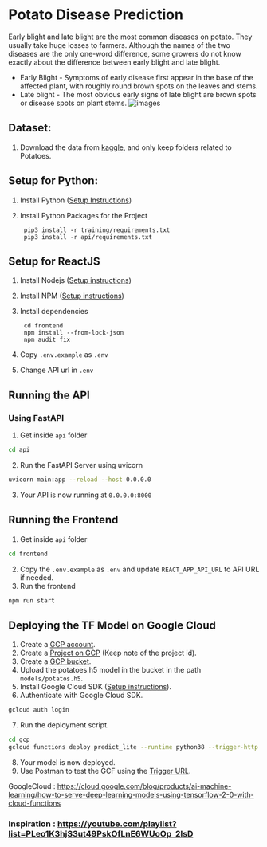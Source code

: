 # Potato Disease Prediction

Early blight and late blight are the most common diseases on potato. They usually take huge losses to farmers. Although the names of the two diseases are the only one-word difference, some growers do not know exactly about the difference between early blight and late blight.

* Early Blight - Symptoms of early disease first appear in the base of the affected plant, with roughly round brown spots on the leaves and stems.
* Late blight  - The most obvious early signs of late blight are brown spots or disease spots on plant stems.
![images](https://user-images.githubusercontent.com/42634704/136694359-5722e1c6-31d2-4d44-b335-4434e4a37a8e.JPG)
 
## Dataset:
1. Download the data from [kaggle](https://www.kaggle.com/arjuntejaswi/plant-village), and only keep folders related to Potatoes.

## Setup for Python:
1. Install Python ([Setup Instructions](https://wiki.python.org/moin/BeginnersGuide)) 
2. Install Python Packages for the Project

        pip3 install -r training/requirements.txt
        pip3 install -r api/requirements.txt
        
## Setup for ReactJS
1. Install Nodejs ([Setup instructions](https://nodejs.org/en/download/package-manager/))
2. Install NPM ([Setup instructions](https://nodejs.org/en/download/package-manager/))
3. Install dependencies

        cd frontend
        npm install --from-lock-json
        npm audit fix
4. Copy  `.env.example` as `.env` 
5. Change API url in `.env`
      
      
 ## Running the API

### Using FastAPI

1. Get inside `api` folder

```bash
cd api
```

2. Run the FastAPI Server using uvicorn

```bash
uvicorn main:app --reload --host 0.0.0.0
```

3. Your API is now running at `0.0.0.0:8000`    
     
      
## Running the Frontend

1. Get inside `api` folder

```bash
cd frontend
```

2. Copy the `.env.example` as `.env` and update `REACT_APP_API_URL` to API URL if needed.
3. Run the frontend

```bash
npm run start
```      
      
## Deploying the TF Model on Google Cloud

1. Create a [GCP account](https://console.cloud.google.com/freetrial/signup/tos?_ga=2.25841725.1677013893.1627213171-706917375.1627193643&_gac=1.124122488.1627227734.Cj0KCQjwl_SHBhCQARIsAFIFRVVUZFV7wUg-DVxSlsnlIwSGWxib-owC-s9k6rjWVaF4y7kp1aUv5eQaAj2kEALw_wcB).
2. Create a [Project on GCP](https://cloud.google.com/appengine/docs/standard/nodejs/building-app/creating-project) (Keep note of the project id).
3. Create a [GCP bucket](https://console.cloud.google.com/storage/browser/).
4. Upload the potatoes.h5 model in the bucket in the path `models/potatos.h5`.
5. Install Google Cloud SDK ([Setup instructions](https://cloud.google.com/sdk/docs/quickstarts)).
6. Authenticate with Google Cloud SDK.

```bash
gcloud auth login
```

7. Run the deployment script.

```bash
cd gcp
gcloud functions deploy predict_lite --runtime python38 --trigger-http --memory 512 --project project_id
```

8. Your model is now deployed.
9. Use Postman to test the GCF using the [Trigger URL](https://cloud.google.com/functions/docs/calling/http).

GoogleCloud : https://cloud.google.com/blog/products/ai-machine-learning/how-to-serve-deep-learning-models-using-tensorflow-2-0-with-cloud-functions


### Inspiration : https://youtube.com/playlist?list=PLeo1K3hjS3ut49PskOfLnE6WUoOp_2lsD 
